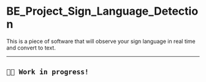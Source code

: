 # BE_Project_Sign_Language_Detection
This is a piece of software that will observe your sign language in real time and convert to text.

<hr>

## ```🧑‍💻 Work in progress!```
